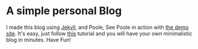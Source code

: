 # A simple personal Blog

I made this blog using [Jekyll](http://jekyllrb.com), and Poole, See Poole in action with [the demo site](http://demo.getpoole.com).
It's easy, just follow [this](http://joshualande.com/jekyll-github-pages-poole/) tutorial and you will have your own minimalistic blog in minutes.
Have Fun!